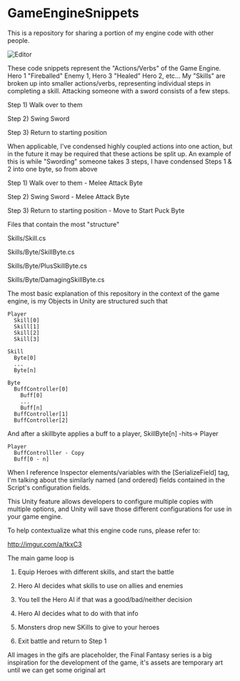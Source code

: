 # GameEngineSnippets

This is a repository for sharing a portion of my engine code with other people.

![Editor](http://i.imgur.com/PugOXns.png)

These code snippets represent the "Actions/Verbs" of the Game Engine. Hero 1 "Fireballed" Enemy 1, Hero 3 "Healed" Hero 2, etc...
My "Skills" are broken up into smaller actions/verbs, representing individual steps in completing a skill. Attacking someone with a sword consists of a few steps.

Step 1) Walk over to them

Step 2) Swing Sword

Step 3) Return to starting position

When applicable, I've condensed highly coupled actions into one action, but in the future it may be required that these actions be split up. An example of this is while "Swording" someone takes 3 steps, I have condensed Steps 1 & 2 into one byte, so from above

Step 1) Walk over to them - Melee Attack Byte

Step 2) Swing Sword - Melee Attack Byte

Step 3) Return to starting position - Move to Start Puck Byte

Files that contain the most "structure"

Skills/Skill.cs

Skills/Byte/SkillByte.cs

Skills/Byte/PlusSkillByte.cs

Skills/Byte/DamagingSkillByte.cs

The most basic explanation of this repository in the context of the game engine, is my Objects in Unity are structured such that

```
Player
  Skill[0]
  Skill[1]
  Skill[2]
  Skill[3]

Skill
  Byte[0]
  ...
  Byte[n]

Byte
  BuffController[0]
    Buff[0]
    ...
    Buff[n]
  BuffController[1]
  BuffController[2]  
```  
And after a skillbyte applies a buff to a player, SkillByte[n] -hits-> Player

```
Player
  BuffControlller - Copy
  Buff[0 - n]
```

When I reference Inspector elements/variables with the [SerializeField] tag, I'm talking about the similarly named (and ordered) fields contained in the Script's configuration fields.

This Unity feature allows developers to configure multiple copies with multiple options, and Unity will save those different configurations for use in your game engine.

To help contextualize what this engine code runs, please refer to:

http://imgur.com/a/tkxC3

The main game loop is

1) Equip Heroes with different skills, and start the battle

2) Hero AI decides what skills to use on allies and enemies

3) You tell the Hero AI if that was a good/bad/neither decision

4) Hero AI decides what to do with that info

5) Monsters drop new SKills to give to your heroes

6) Exit battle and return to Step 1

All images in the gifs are placeholder, the Final Fantasy series is a big inspiration for the development of the game,
it's assets are temporary art until we can get some original art
